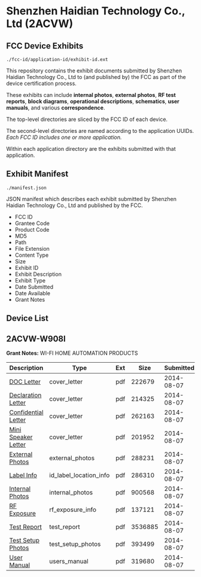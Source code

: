 # Shenzhen Haidian Technology Co., Ltd (2ACVW)
## FCC Device Exhibits

```
./fcc-id/application-id/exhibit-id.ext
```

This repository contains the exhibit documents submitted by Shenzhen Haidian Technology Co., Ltd to (and published by) the FCC as part of the device certification process.

These exhibits can include **internal photos**, **external photos**, **RF test reports**, **block diagrams**, **operational descriptions**, **schematics**, **user manuals**, and various **correspondence**.

The top-level directories are sliced by the FCC ID of each device.

The second-level directories are named according to the application UUIDs. *Each FCC ID includes one or more application.*

Within each application directory are the exhibits submitted with that application. 

## Exhibit Manifest

```
./manifest.json
```

JSON manifest which describes each exhibit submitted by Shenzhen Haidian Technology Co., Ltd and published by the FCC.

- FCC ID
- Grantee Code
- Product Code
- MD5
- Path
- File Extension
- Content Type
- Size
- Exhibit ID
- Exhibit Description
- Exhibit Type
- Date Submitted
- Date Available
- Grant Notes

## Device List
## 2ACVW-W908I
**Grant Notes:** WI-FI HOME AUTOMATION PRODUCTS

| Description | Type | Ext | Size | Submitted | Available |
| ----------- | ---- | --- | ---- | --------- | --------- |
| [DOC Letter](2ACVW-W908I/ad33fc558924b340e2f70db647d824d6/2350861.pdf) | cover_letter | pdf | 222679 | 2014-08-07 | 2014-08-07 |
| [Declaration Letter](2ACVW-W908I/ad33fc558924b340e2f70db647d824d6/2350862.pdf) | cover_letter | pdf | 214325 | 2014-08-07 | 2014-08-07 |
| [Confidential Letter](2ACVW-W908I/ad33fc558924b340e2f70db647d824d6/2350863.pdf) | cover_letter | pdf | 262163 | 2014-08-07 | 2014-08-07 |
| [Mini Speaker Letter](2ACVW-W908I/ad33fc558924b340e2f70db647d824d6/2350864.pdf) | cover_letter | pdf | 201952 | 2014-08-07 | 2014-08-07 |
| [External Photos](2ACVW-W908I/ad33fc558924b340e2f70db647d824d6/2350858.pdf) | external_photos | pdf | 288231 | 2014-08-07 | 2014-08-07 |
| [Label Info](2ACVW-W908I/ad33fc558924b340e2f70db647d824d6/2350879.pdf) | id_label_location_info | pdf | 286310 | 2014-08-07 | 2014-08-07 |
| [Internal Photos](2ACVW-W908I/ad33fc558924b340e2f70db647d824d6/2350859.pdf) | internal_photos | pdf | 900568 | 2014-08-07 | 2014-08-07 |
| [RF Exposure](2ACVW-W908I/ad33fc558924b340e2f70db647d824d6/2350857.pdf) | rf_exposure_info | pdf | 137121 | 2014-08-07 | 2014-08-07 |
| [Test Report](2ACVW-W908I/ad33fc558924b340e2f70db647d824d6/2350856.pdf) | test_report | pdf | 3536885 | 2014-08-07 | 2014-08-07 |
| [Test Setup Photos](2ACVW-W908I/ad33fc558924b340e2f70db647d824d6/2350860.pdf) | test_setup_photos | pdf | 393499 | 2014-08-07 | 2014-08-07 |
| [User Manual](2ACVW-W908I/ad33fc558924b340e2f70db647d824d6/2350865.pdf) | users_manual | pdf | 319680 | 2014-08-07 | 2014-08-07 |
